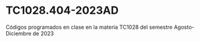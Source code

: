 # TC1028.404-2023AD
Códigos programados en clase en la materia TC1028 del semestre Agosto-Diciembre de 2023
